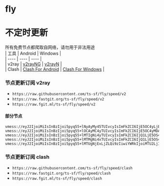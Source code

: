 # fly
# 不定时更新
所有免费节点都爬取自网络，请勿用于非法用途  
|  工具  | Android  | Windows  |  
|  ----  | ----   | ----  |  
| v2ray  | [v2rayNG](https://github.com/2dust/v2rayNG/releases) | [v2rayN](https://github.com/2dust/v2rayN/releases) |  
| Clash  | [Clash For Android](https://github.com/Kr328/ClashForAndroid/releases) | [Clash For Windows](https://github.com/Fndroid/clash_for_windows_pkg/releases) | 
  
### 节点更新订阅  v2ray
- `https://raw.githubusercontent.com/ts-sf/fly/speed/v2`  
- `https://raw.fastgit.org/ts-sf/fly/speed/v2`  
- `https://raw.fgit.ml/ts-sf/fly/speed/v2`  
#### 部分节点  
``` 
vmess://eyJ2IjoiMiIsInBzIjoi5pyq55+lNyAyMy45TUIvcyIsImFkZCI6IjE5OC4yLjE5NS4xOTUiLCJwb3J0IjoiNDQzIiwiaWQiOiI0MTgwNDhhZi1hMjkzLTRiOTktOWIwYy05OGNhMzU4MGRkMjQiLCJhaWQiOiI2NCIsInNjeSI6ImF1dG8iLCJuZXQiOiJ3cyIsInR5cGUiOiJub25lIiwiaG9zdCI6Ind3dy43ODgxNDU3OS54eXoiLCJwYXRoIjoiL3BhdGgvMTY5MTMxODMxODQyMCIsInRscyI6InRscyIsInNuaSI6IiIsInRlc3RfbmFtZSI6IjcifQ==
vmess://eyJ2IjoiMiIsInBzIjoi5pyq55+lOCAyMC4yTUIvcyIsImFkZCI6IjE5OC4yMDAuNTYuOTEiLCJwb3J0IjoiNDQzIiwiaWQiOiI0MTgwNDhhZi1hMjkzLTRiOTktOWIwYy05OGNhMzU4MGRkMjQiLCJhaWQiOiI2NCIsInNjeSI6ImF1dG8iLCJuZXQiOiJ3cyIsInR5cGUiOiJub25lIiwiaG9zdCI6Ind3dy42NTUxMDgxNy54eXoiLCJwYXRoIjoiL3BhdGgvMTY5MTA1NzU5ODY4MCIsInRscyI6InRscyIsInNuaSI6IiIsInRlc3RfbmFtZSI6IjgifQ==
vmess://eyJ2IjoiMiIsInBzIjoi5pyq55+lMTIgNi4yTUIvcyIsImFkZCI6IjQ1LjE5OS4xMzguMTU4IiwicG9ydCI6IjQ5MTgzIiwiaWQiOiJmNTI1MGM0ZS1mODU1LTRlZmYtYjczYy1hMDIyMjZkNDJmZTciLCJhaWQiOiI2NCIsInNjeSI6ImF1dG8iLCJuZXQiOiJ0Y3AiLCJ0eXBlIjoibm9uZSIsImhvc3QiOiIiLCJwYXRoIjoiIiwidGxzIjoiIiwic25pIjoiIiwidGVzdF9uYW1lIjoiMTIifQ==
vmess://eyJ2IjoiMiIsInBzIjoi5pyq55+lMTMgNi4xTUIvcyIsImFkZCI6IjQ1LjE5OS4xMzguMTg5IiwicG9ydCI6IjQyNTI0IiwiaWQiOiI0MTgwNDhhZi1hMjkzLTRiOTktOWIwYy05OGNhMzU4MGRkMjQiLCJhaWQiOiI2NCIsInNjeSI6ImF1dG8iLCJuZXQiOiJ0Y3AiLCJ0eXBlIjoibm9uZSIsImhvc3QiOiIiLCJwYXRoIjoiIiwidGxzIjoiIiwic25pIjoiIiwidGVzdF9uYW1lIjoiMTMifQ==
vmess://eyJ2IjoiMiIsInBzIjoi5pyq55+lMTUgNjExLjZLQi9zIiwiYWRkIjoiMTU2LjI0NS44LjI0MCIsInBvcnQiOiI0NDMiLCJpZCI6IjI5YTVkNDhlLTI0ZjEtNDhmZC1hNWUxLTlhNDZjYjMxMDMyZiIsImFpZCI6IjY0Iiwic2N5IjoiYXV0byIsIm5ldCI6IndzIiwidHlwZSI6Im5vbmUiLCJob3N0Ijoid3d3LjQxNzU4MTEyLnh5eiIsInBhdGgiOiIvcGF0aC8xNjkxMzE4MzE4NDIwIiwidGxzIjoidGxzIiwic25pIjoiIiwidGVzdF9uYW1lIjoiMTUifQ==
```
### 节点更新订阅  clash
- `https://raw.githubusercontent.com/ts-sf/fly/speed/clash`  
- `https://raw.fastgit.org/ts-sf/fly/speed/clash`  
- `https://raw.fgit.ml/ts-sf/fly/speed/clash`  


